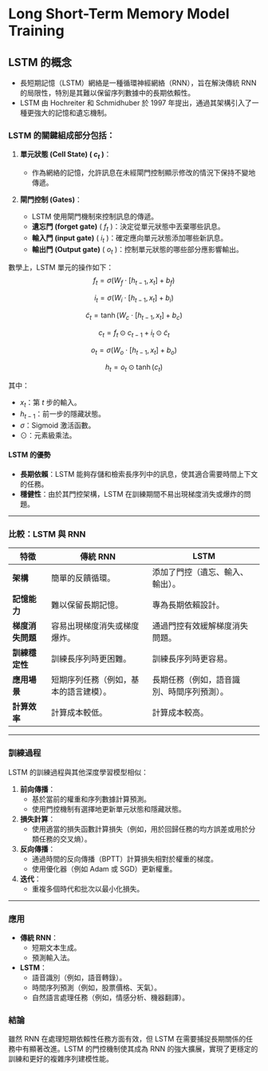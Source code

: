 # Long Short-Term Memory Model Training

## **LSTM 的概念**

- 長短期記憶（LSTM）網絡是一種循環神經網絡（RNN），旨在解決傳統 RNN 的局限性，特別是其難以保留序列數據中的長期依賴性。
- LSTM 由 Hochreiter 和 Schmidhuber 於 1997 年提出，通過其架構引入了一種更強大的記憶和遺忘機制。

### LSTM 的關鍵組成部分包括：

1. **單元狀態 (Cell State) ( $c_t$ )**：
   - 作為網絡的記憶，允許訊息在未經閘門控制顯示修改的情況下保持不變地傳遞。

2. **閘門控制 (Gates)**：
   - LSTM 使用閘門機制來控制訊息的傳遞。
   - **遺忘門 (forget gate)** ( $f_t$ )：決定從單元狀態中丟棄哪些訊息。
   - **輸入門 (input gate)** ( $i_t$ )：確定應向單元狀態添加哪些新訊息。
   - **輸出門 (Output gate)** ( $o_t$ )：控制單元狀態的哪些部分應影響輸出。

數學上，LSTM 單元的操作如下：
$$f_t = \sigma(W_f \cdot [h_{t-1}, x_t] + b_f)$$

$$i_t = \sigma(W_i \cdot [h_{t-1}, x_t] + b_i)$$

$$\tilde{c}_t = \tanh(W_c \cdot [h_{t-1}, x_t] + b_c)$$

$$c_t = f_t \odot c_{t-1} + i_t \odot \tilde{c}_t$$

$$o_t = \sigma(W_o \cdot [h_{t-1}, x_t] + b_o)$$

$$h_t = o_t \odot \tanh(c_t)$$

其中：
- $x_t$：第 $t$ 步的輸入。
- $h_{t-1}$：前一步的隱藏狀態。
- $\sigma$：Sigmoid 激活函數。
- $\odot$：元素級乘法。

#### **LSTM 的優勢**

- **長期依賴**：LSTM 能夠存儲和檢索長序列中的訊息，使其適合需要時間上下文的任務。
- **穩健性**：由於其門控架構，LSTM 在訓練期間不易出現梯度消失或爆炸的問題。

---

### 比較：LSTM 與 RNN

| 特徵                  | 傳統 RNN                           | LSTM                                    |
|-----------------------|-------------------------------------|------------------------------------------|
| **架構**             | 簡單的反饋循環。                   | 添加了門控（遺忘、輸入、輸出）。         |
| **記憶能力**         | 難以保留長期記憶。                 | 專為長期依賴設計。                      |
| **梯度消失問題**     | 容易出現梯度消失或梯度爆炸。       | 通過門控有效緩解梯度消失問題。          |
| **訓練穩定性**       | 訓練長序列時更困難。               | 訓練長序列時更容易。                    |
| **應用場景**         | 短期序列任務（例如，基本的語言建模）。 | 長期任務（例如，語音識別、時間序列預測）。 |
| **計算效率**         | 計算成本較低。                     | 計算成本較高。                          |

---

### 訓練過程
LSTM 的訓練過程與其他深度學習模型相似：
1. **前向傳播**：
   - 基於當前的權重和序列數據計算預測。
   - 使用門控機制有選擇地更新單元狀態和隱藏狀態。
2. **損失計算**：
   - 使用適當的損失函數計算損失（例如，用於回歸任務的均方誤差或用於分類任務的交叉熵）。
3. **反向傳播**：
   - 通過時間的反向傳播（BPTT）計算損失相對於權重的梯度。
   - 使用優化器（例如 Adam 或 SGD）更新權重。
4. **迭代**：
   - 重複多個時代和批次以最小化損失。

---

### 應用
- **傳統 RNN**：
  - 短期文本生成。
  - 預測輸入法。
- **LSTM**：
  - 語音識別（例如，語音轉錄）。
  - 時間序列預測（例如，股票價格、天氣）。
  - 自然語言處理任務（例如，情感分析、機器翻譯）。

### 結論
雖然 RNN 在處理短期依賴性任務方面有效，但 LSTM 在需要捕捉長期關係的任務中有顯著改進。LSTM 的門控機制使其成為 RNN 的強大擴展，實現了更穩定的訓練和更好的複雜序列建模性能。